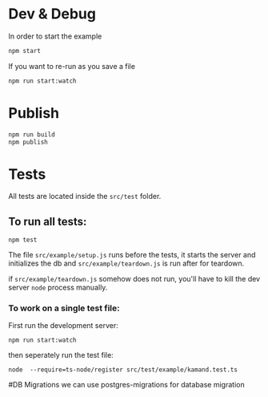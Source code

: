 # Dev & Debug

In order to start the example

```bash
npm start
```

If you want to re-run as you save a file

```bash
npm run start:watch
```

# Publish

```bash
npm run build
npm publish
```

# Tests
All tests are located inside the `src/test` folder.

## To run all tests: 
```
npm test
```

The file `src/example/setup.js` runs before the tests,
it starts the server and initializes the db
and `src/example/teardown.js` is run after for teardown.

if `src/example/teardown.js` somehow does not run, you'll have to kill the dev server `node` process manually.

### To work on a single test file:

First run the development server:
```shell script
npm run start:watch
```
then seperately run the test file:
```shell script
node  --require=ts-node/register src/test/example/kamand.test.ts
```


#DB Migrations
we can use postgres-migrations for database migration